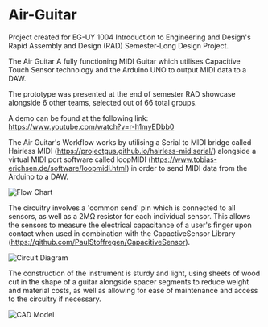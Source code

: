 # Air-Guitar
Project created for EG-UY 1004 Introduction to Engineering and Design's Rapid Assembly and Design (RAD) Semester-Long Design Project.

The Air Guitar A fully functioning MIDI Guitar which utilises Capacitive Touch Sensor technology and the Arduino UNO to output MIDI data to a DAW.

The prototype was presented at the end of semester RAD showcase alongside 6 other teams, selected out of 66 total groups.

A demo can be found at the following link: https://www.youtube.com/watch?v=r-h1myEDbb0

The Air Guitar's Workflow works by utilising a Serial to MIDI bridge called Hairless MIDI (https://projectgus.github.io/hairless-midiserial/) alongside a virtual MIDI port software called loopMIDI (https://www.tobias-erichsen.de/software/loopmidi.html) in order to send MIDI data from the Arduino to a DAW.

![Flow Chart](https://user-images.githubusercontent.com/59224547/227822123-f987106e-526c-4bcf-bfb4-4dc2a9d48f9b.jpeg|500)


The circuitry involves a 'common send' pin which is connected to all sensors, as well as a 2MΩ resistor for each individual sensor. This allows the sensors to measure the electrical capacitance of a user's finger upon contact when used in combination with the CapactiveSensor Library (https://github.com/PaulStoffregen/CapacitiveSensor).


![Circuit Diagram](https://user-images.githubusercontent.com/59224547/227822723-c28f9dfa-b48e-4d13-b3ff-c7b154a67e5b.png)


The construction of the instrument is sturdy and light, using sheets of wood cut in the shape of a guitar alongside spacer segments to reduce weight and material costs, as well as allowing for ease of maintenance and access to the circuitry if necessary.

![CAD Model](https://user-images.githubusercontent.com/59224547/227823453-a779e33b-d81f-4b35-be59-0225d275cd91.png)
